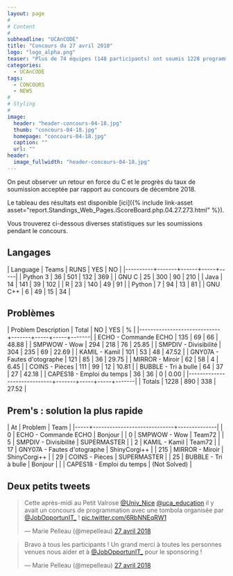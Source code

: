 ```yaml
---
layout: page
#
# Content
#
subheadline: "UCAnCODE"
title: "Concours du 27 avril 2018"
logo: "logo_alpha.png"
teaser: "Plus de 74 équipes (148 participants) ont soumis 1228 programmes pour résoudre les 9 problèmes proposés."
categories:
  - UCAnCODE 
tags:
  - CONCOURS
  - NEWS
#
# Styling
#
image:
  header: "header-concours-04-18.jpg"
  thumb: "concours-04-18.jpg"
  homepage: "concours-04-18.jpg"
  caption: ""
  url: ""
header:
  image_fullwidth: "header-concours-04-18.jpg"
---
```


  On peut observer un retour en force du C et le progrès du taux de soumission acceptée par rapport au concours de décembre 2018. 

 Le tableau des résultats est disponible [ici]({% include link-asset asset="report.Standings_Web_Pages.iScoreBoard.php.04.27.273.html" %}).

  Vous trouverez ci-dessous diverses statistiques sur les soumissions pendant le concours.

## Langages ##

| Language | Teams | RUNS | YES | NO  |
|----------+-------+------+-----+-----|
| Python 3 |    36 |  501 | 132 | 369 |
| GNU C    |    25 |  300 |  90 | 210 |
| Java     |    14 |  141 |  39 | 102 |
| R        |    23 |  140 |  49 |  91 |
| Python   |     7 |   94 |  13 |  81 |
| GNU C++  |     6 |   49 |  15 |  34 |


## Problèmes ##


| Problem Description         | Total |  NO | YES |     % |
|-----------------------------+-------+-----+-----+-------|
| ECHO - Commande ECHO        |   135 |  69 |  66 | 48.88 |
| SMPWOW - Wow                |   294 | 218 |  76 | 25.85 |
| SMPDIV - Divisibilité       |   304 | 235 |  69 | 22.69 |
| KAMIL - Kamil               |   101 |  53 |  48 | 47.52 |
| GNY07A - Fautes d'otographe |   121 |  85 |  36 | 29.75 |
| MIRROR - Miroir             |    62 |  58 |   4 |  6.45 |
| COINS - Pièces              |   111 |  99 |  12 | 10.81 |
| BUBBLE - Tri à bulle        |    64 |  37 |  27 | 42.18 |
| CAPES18 - Emploi du temps   |    36 |  36 |   0 |  0.00 |
|-----------------------------+-------+-----+-----+-------|
| Totals                      |  1228 | 890 | 338 | 27.52 |



## Prem's : solution la plus rapide ##

|  At | Problem                     | Team         |
|-----+-----------------------------+--------------|
|   0 | ECHO - Commande ECHO        | Bonjour      |
|   0 | SMPWOW - Wow                | Team72       |
|   5 | SMPDIV - Divisibilité       | SUPERMASTER  |
|   2 | KAMIL - Kamil               | Team72       |
|  17 | GNY07A - Fautes d'otographe | ShinyCorgi++ |
| 215 | MIRROR - Miroir             | ShinyCorgi++ |
|  29 | COINS - Pièces              | SUPERMASTER  |
|  25 | BUBBLE - Tri à bulle        | Bonjour      |
|     | CAPES18 - Emploi du temps   | (Not Solved) |


## Deux petits tweets ##

<blockquote class="twitter-tweet" data-lang="fr"><p lang="fr" dir="ltr">Cette après-midi au Petit Valrose <a href="https://twitter.com/Univ_Nice?ref_src=twsrc%5Etfw">@Univ_Nice</a> <a href="https://twitter.com/uca_education?ref_src=twsrc%5Etfw">@uca_education</a> il y avait un concours de programmation avec une tombola organisée par <a href="https://twitter.com/JobOpportunIT_?ref_src=twsrc%5Etfw">@JobOpportunIT_</a> ! <a href="https://t.co/6RbNNEqRW1">pic.twitter.com/6RbNNEqRW1</a></p>&mdash; Marie Pelleau (@mepelleau) <a href="https://twitter.com/mepelleau/status/989963884206444544?ref_src=twsrc%5Etfw">27 avril 2018</a></blockquote>


<blockquote class="twitter-tweet" data-conversation="none" data-lang="fr"><p lang="fr" dir="ltr">Bravo à tous les participants ! Un grand merci à toutes les personnes venues nous aider et à <a href="https://twitter.com/JobOpportunIT_?ref_src=twsrc%5Etfw">@JobOpportunIT_</a> pour le sponsoring !</p>&mdash; Marie Pelleau (@mepelleau) <a href="https://twitter.com/mepelleau/status/989966768180514818?ref_src=twsrc%5Etfw">27 avril 2018</a></blockquote>
<script async src="https://platform.twitter.com/widgets.js" charset="utf-8"></script>


